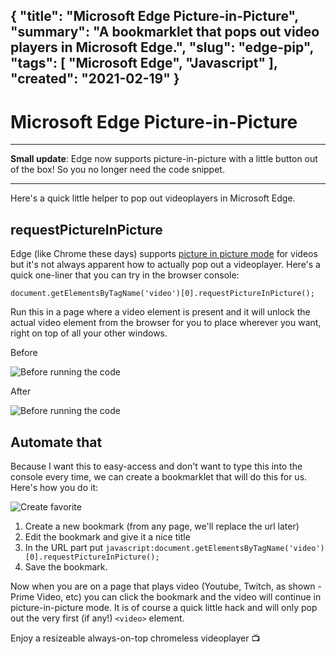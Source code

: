 {
    "title": "Microsoft Edge Picture-in-Picture",
    "summary": "A bookmarklet that pops out video players in Microsoft Edge.",
    "slug": "edge-pip",
    "tags": [
        "Microsoft Edge",
        "Javascript"
    ],
    "created": "2021-02-19"
}
---
# Microsoft Edge Picture-in-Picture

---

**Small update**: Edge now supports picture-in-picture with a little button out of the box! So you no longer need the code snippet.

---

Here's a quick little helper to pop out videoplayers in Microsoft Edge.

## requestPictureInPicture

Edge (like Chrome these days) supports [picture in picture mode](https://caniuse.com/?search=requestPictureInPicture) for videos but it's not always apparent how to actually pop out a videoplayer. Here's a quick one-liner that you can try in the browser console:

    document.getElementsByTagName('video')[0].requestPictureInPicture();

Run this in a page where a video element is present and it will unlock the actual video element from the browser for you to place wherever you want, right on top of all your other windows.

Before

![Before running the code](/content/edge-pip/edge-video.png)

After

![Before running the code](/content/edge-pip/edge-pip.png)

## Automate that

Because I want this to easy-access and don't want to type this into the console every time, we can create a bookmarklet that will do this for us. Here's how you do it:

![Create favorite](/content/edge-pip/favorite.png)

1. Create a new bookmark (from any page, we'll replace the url later)
2. Edit the bookmark and give it a nice title
3. In the URL part put `javascript:document.getElementsByTagName('video')[0].requestPictureInPicture();`
4. Save the bookmark.

Now when you are on a page that plays video (Youtube, Twitch, as shown - Prime Video, etc) you can click the bookmark and the video will continue in picture-in-picture mode. It is of course a quick little hack and will only pop out the very first (if any!) `<video>` element.

Enjoy a resizeable always-on-top chromeless videoplayer 📺